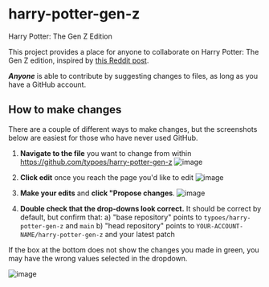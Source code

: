 # harry-potter-gen-z
Harry Potter: The Gen Z Edition

This project provides a place for anyone to collaborate on Harry Potter: The Gen Z edition, inspired by [this Reddit post](https://www.reddit.com/r/harrypotter/comments/r87mvh/accidentally_bought_the_gen_z_how_do_you_do/).

_**Anyone**_ is able to contribute by suggesting changes to files, as long as you have a GitHub account. 


## How to make changes 
There are a couple of different ways to make changes, but the screenshots below are easiest for those who have never used GitHub. 

1. **Navigate to the file** you want to change from within https://github.com/typoes/harry-potter-gen-z
![image](https://user-images.githubusercontent.com/95908057/145546438-477a80ee-58f5-4d77-9af7-fcad892c3cc1.png)

2. **Click edit** once you reach the page you'd like to edit
![image](https://user-images.githubusercontent.com/95908057/145546554-3dc5a2cc-fe13-45ff-84fe-60c862cfae41.png)

3. **Make your edits** and **click "Propose changes**. 
![image](https://user-images.githubusercontent.com/95908057/145546878-c52528ae-3e12-43b5-a5ae-f84947fe9a58.png)

4. **Double check that the drop-downs look correct.** It should be correct by default, but confirm that:
a) "base repository" points to `typoes/harry-potter-gen-z` and `main`
b) "head repository" points to `YOUR-ACCOUNT-NAME/harry-potter-gen-z` and your latest patch 

If the box at the bottom does not show the changes you made in green, you may have the wrong values selected in the dropdown. 

![image](https://user-images.githubusercontent.com/95908057/145547218-b8f2ed29-1ff6-4d2e-a054-efb91f1b13d0.png)

